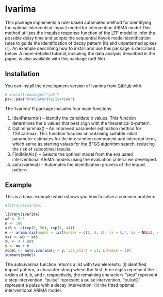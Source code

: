 
<!-- README.md is generated from README.Rmd. Please edit that file -->

# Ivarima

<!-- badges: start -->
<!-- badges: end -->

This package implements a rule-based automated method for identifying
the optimal intervention impact model for intervention ARIMA model.This
method utilizes the impulse response function of the LTF model to infer
the possible delay time and adopts the sequential Koyck model
identification rules to guide the identification of decay pattern (h)
and unpatterned spikes (r). An example describing how to install and use
this package is described below. A more detailed tutorial, including the
data analysis described in the paper, is also available with this
package (pdf file)

## Installation

You can install the development version of Ivarima from
[GitHub](https://github.com/) with:

``` r
# install.packages("pak")
pak::pak("XYanSerenity/Ivarima")
```

  The ‘Ivarima’ R package includes four main functions:
  1. IdenPatternb() – Identify the candidate b values. This function determines the b values that best align with the theoretical b-pattern.
  2. OptimInarimax() – An improved parameter estimation method for TSA::arimax. This function focuses on obtaining suitable initial parameter estimates for the intervention component and intercept term, which serve as starting values for the BFGS algorithm search, reducing the risk of suboptimal results.
  3. FindMinAic() – Selects the optimal model from the evaluated interventional ARIMA models using the evaluation criteria we developed.
  4. auto.ivarima() – Automates the identification process of the impact pattern.


## Example

This is a basic example which shows you how to solve a common problem:

``` r
#library(Ivarima)

library(Ivarima)
w0 <- 0.5
n <- 100
xt6 <- c(rep(0, 56), rep(1, 44))
e <- arima.sim(model = list(order = c(1, 0, 0), ar = 0.4, ma = NULL), n = 100, sd = 0.1)
xxt <- w0 * xt6
mu <- 4 + xxt
y <- mu + e
model <- auto.ivarima(y = y, its_start = 51, LTFmaxk = 10)
summary(model)
```

The auto.ivarima function returns a list with two elements: (i) identified impact pattern, a character string where the first three digits represent the orders of h, b, and r, respectively, the remaining characters “step” represent a step intervention, “pulse” represent a pulse intervention, “pulseD” represent a pulse with a decay intervention;  (ii) the fitted optimal interventional ARIMA model.
